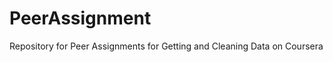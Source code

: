 PeerAssignment
==============

Repository for Peer Assignments for Getting and Cleaning Data on Coursera 
